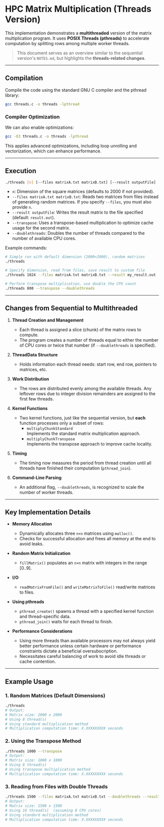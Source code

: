 # HPC Matrix Multiplication (Threads Version)

This implementation demonstrates a **multithreaded** version of the matrix multiplication program. It uses **POSIX Threads (pthreads)** to accelerate computation by splitting rows among multiple worker threads.

> This document serves as an overview similar to the sequential version's `NOTES.md`, but highlights the **threads-related changes**.

---

## Compilation

Compile the code using the standard GNU C compiler and the pthread library:

```bash
gcc threads.c -o threads -lpthread
```

### Compiler Optimization

We can also enable optimizations:

```bash
gcc -O3 threads.c -o threads -lpthread
```

This applies advanced optimizations, including loop unrolling and vectorization, which can enhance performance.

---

## Execution

```bash
./threads [n] [--files matrixA.txt matrixB.txt] [--result outputFile] [--transpose] [--doublethreads]
```

- `n`: Dimension of the square matrices (defaults to 2000 if not provided).
- `--files matrixA.txt matrixB.txt`: Reads two matrices from files instead of generating random matrices. If you specify `--files`, you must also provide `n`.
- `--result outputFile`: Writes the result matrix to the file specified (default: `result.out`).
- `--transpose`: Uses a transpose-based multiplication to optimize cache usage for the second matrix.
- `--doublethreads`: Doubles the number of threads compared to the number of available CPU cores.

Example commands:
```bash
# Simple run with default dimension (2000×2000), random matrices
./threads

# Specify dimension, read from files, save result to custom file
./threads 1024 --files matrixA.txt matrixB.txt --result my_result.out

# Perform transpose multiplication, use double the CPU count
./threads 800 --transpose --doublethreads
```

---

## Changes from Sequential to Multithreaded

1. **Thread Creation and Management**  
   - Each thread is assigned a slice (chunk) of the matrix rows to compute.  
   - The program creates a number of threads equal to either the number of CPU cores or twice that number (if `--doublethreads` is specified).

2. **ThreadData Structure**  
   - Holds information each thread needs: start row, end row, pointers to matrices, etc.

3. **Work Distribution**  
   - The rows are distributed evenly among the available threads. Any leftover rows due to integer division remainders are assigned to the first few threads.

4. **Kernel Functions**  
   - Two kernel functions, just like the sequential version, but **each** function processes only a subset of rows:
     - `multiplyChunkStandard`  
       Implements the standard matrix multiplication approach.  
     - `multiplyChunkTranspose`  
       Implements the transpose approach to improve cache locality.

5. **Timing**  
   - The timing now measures the period from thread creation until all threads have finished their computation (`pthread_join`).

6. **Command-Line Parsing**  
   - An additional flag, `--doublethreads`, is recognized to scale the number of worker threads.

---

## Key Implementation Details

- **Memory Allocation**  
  - Dynamically allocates three `n×n` matrices using `malloc()`.
  - Checks for successful allocation and frees all memory at the end to avoid leaks.

- **Random Matrix Initialization**  
  - `fillMatrix()` populates an `n×n` matrix with integers in the range [0..9].

- **I/O**  
  - `readMatrixFromFile()` and `writeMatrixToFile()` read/write matrices to files.

- **Using pthreads**  
  - `pthread_create()` spawns a thread with a specified kernel function and thread-specific data.  
  - `pthread_join()` waits for each thread to finish.

- **Performance Considerations**  
  - Using more threads than available processors may not always yield better performance unless certain hardware or performance constraints dictate a beneficial oversubscription.  
  - Necessitates careful balancing of work to avoid idle threads or cache contention.

---

## Example Usage

### 1. Random Matrices (Default Dimensions)
```bash
./threads
# Output:
# Matrix size: 2000 x 2000
# Using 8 thread(s)
# Using standard multiplication method
# Multiplication computation time: X.XXXXXXXXX seconds
```

### 2. Using the Transpose Method
```bash
./threads 1000 --transpose
# Output:
# Matrix size: 1000 x 1000
# Using 8 thread(s)
# Using transpose multiplication method
# Multiplication computation time: X.XXXXXXXXX seconds
```

### 3. Reading from Files with Double Threads
```bash
./threads 1500 --files matrixA.txt matrixB.txt --doublethreads --result result_double.out
# Output:
# Matrix size: 1500 x 1500
# Using 16 thread(s)  (assuming 8 CPU cores)
# Using standard multiplication method
# Multiplication computation time: X.XXXXXXXXX seconds
```
